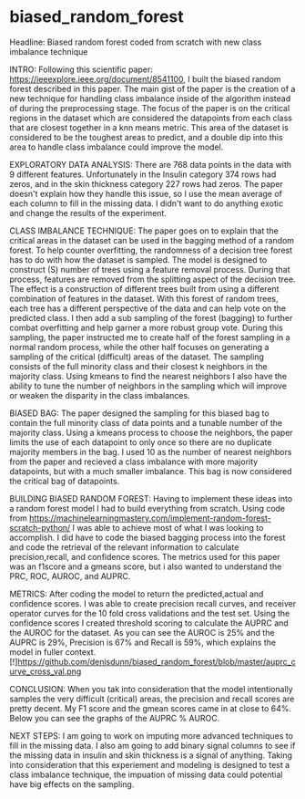 # biased_random_forest
Headline: Biased random forest coded from scratch with new class imbalance technique

INTRO: Following this scientific paper: https://ieeexplore.ieee.org/document/8541100, I built the biased random forest described in this paper. The main gist of the paper is the creation of a new technique for handling class imbalance inside of the algorithm instead of during the preprocessing stage. The focus of the paper is on the critical regions in the dataset which are considered the datapoints from each class that are closest together in a knn means metric. This area of the dataset  is considered to be the toughest areas to predict, and a double dip into this area to handle class imbalance could improve the model.

EXPLORATORY DATA ANALYSIS: There are 768 data points in the data with 9 different features. Unfortunately in the Insulin category 374 rows had zeros, and in the skin thickness category 227 rows had zeros. The paper doesn't explain how they handle this issue, so I use the mean average of each column to fill in the missing data. I didn't want to do anything exotic and change the results of the experiment.

CLASS IMBALANCE TECHNIQUE: The paper goes on to explain that the critical areas in the dataset can be used in the bagging method of a random forest. To help counter overfitting, the randomness of a decision tree forest has to do with how the dataset is sampled. The model is designed to construct (S) number of trees using a feature removal process. During that process, features are removed from the splitting aspect of the decision tree. The effect is a construction of different trees built from using a different combination of features in the dataset. With this forest of random trees, each tree has a different perspective of the data and can help vote on the predicted class. I then add a sub sampling of the forest (bagging) to further combat overfitting and help garner a more robust group vote. During this sampling, the paper instructed me to create half of the forest sampling in a normal random process, while the other half focuses on generating a sampling of the critical (difficult) areas of the dataset. The sampling consists of the full minority class and their closest k neighbors in the majority class. Using kmeans to find the nearest neighbors I also have the ability to tune the number of neighbors in the sampling which will improve or weaken the disparity in the class imbalances. 

BIASED BAG: The paper designed the sampling for this biased bag to contain the full minority class of data points and a tunable number of the majority class. Using a kmeans process to choose the neighbors, the paper limits the use of each datapoint to only once so there are no duplicate majority members in the bag. I used 10 as the number of nearest neighbors from the paper and recieved a class imbalance with more majority datapoints, but with a much smaller imbalance. This bag is now considered the critical bag of datapoints.

BUILDING BIASED RANDOM FOREST: Having to implement these ideas into a random forest model I had to build everything from scratch. Using code from https://machinelearningmastery.com/implement-random-forest-scratch-python/ I was able to achieve most of what I was looking to accomplish. I did have to code the biased bagging process into the forest and code the retrieval of the relevant information to calculate precision,recall, and confidence scores. The metrics used for this paper was an f1score and a gmeans score, but i also wanted to understand the PRC, ROC, AUROC, and AUPRC. 

METRICS: After coding the model to return the predicted,actual and confidence scores. I was able to create precision recall curves, and receiver operator curves for the 10 fold cross validations and the test set. Using the confidence scores I created threshold scoring to calculate the AUPRC and the AUROC for the dataset. As you can see the AUROC is 25% and the AUPRC is 29%, Precision is 67% and Recall is 59%, which explains the model in fuller context.
[!]https://github.com/denisdunn/biased_random_forest/blob/master/auprc_curve_cross_val.png


CONCLUSION: When you tak into consideration that the model intentionally samples the very difficult (critical) areas, the precision and recall scores are pretty decent. My F1 score and the gmean scores came in at close to 64%. Below you can see the graphs of the AUPRC % AUROC.


NEXT STEPS: I am going to work on imputing more advanced techniques to fill in the missing data. I also am going to add binary signal columns to see if the missing data in insulin and skin thickness is a signal of anything. Taking into consideration that this experiement and modeling is designed to test a class imbalance technique, the impuation of missing data could potential have big effects on the sampling.
